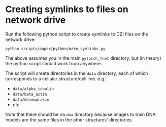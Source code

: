 # Creating symlinks to files on network drive
Run the following python script to create symlinks to CZI files on the network drive:
```shell
python scripts/paper/python/make_symlinks.py
```
The above assumes you in the main `pytorch_fnet` directory, but (in theory) the python script should work from anywhere.

The script will create directories in the `data` directory, each of which corresponds to a cellular structure/cell line. e.g.:
- `data/alpha_tubulin`
- `data/beta_actin`
- `data/desmoplakin`
- etc

Note that there should be no `dna` directory because images to train DNA models are the same files in the other structures' directories.
